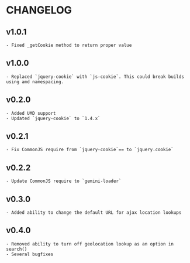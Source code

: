 # CHANGELOG

## v1.0.1

    - Fixed _getCookie method to return proper value

## v1.0.0

    - Replaced `jquery-cookie` with `js-cookie`. This could break builds using amd namespacing.

## v0.2.0

    - Added UMD support
    - Updated `jquery-cookie` to `1.4.x`

## v0.2.1

    - Fix CommonJS require from `jquery-cookie`== to `jquery.cookie`

## v0.2.2

    - Update CommonJS require to `gemini-loader`

## v0.3.0

    - Added ability to change the default URL for ajax location lookups

## v0.4.0

    - Removed ability to turn off geolocation lookup as an option in search()
    - Several bugfixes
